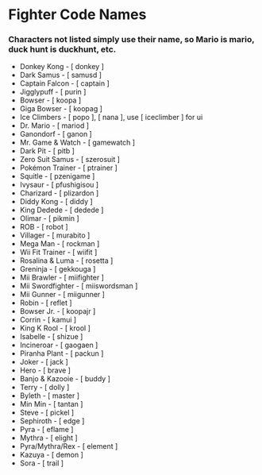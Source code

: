 # Fighter Code Names
### Characters not listed simply use their name, so Mario is mario, duck hunt is duckhunt, etc.

- Donkey Kong - [ donkey ]
- Dark Samus - [ samusd ]
- Captain Falcon - [ captain ]
- Jigglypuff - [ purin ]
- Bowser - [ koopa ]
- Giga Bowser - [ koopag ]
- Ice Climbers - [ popo ], [ nana ], use [ iceclimber ] for ui
- Dr. Mario - [ mariod ]
- Ganondorf - [ ganon ]
- Mr. Game & Watch - [ gamewatch ]
- Dark Pit - [ pitb ]
- Zero Suit Samus - [ szerosuit ]
- Pokémon Trainer - [ ptrainer ]
- Squitle - [ pzenigame ]
- Ivysaur - [ pfushigisou ]
- Charizard - [ plizardon ]
- Diddy Kong - [ diddy ]
- King Dedede - [ dedede ]
- Olimar - [ pikmin ]
- ROB - [ robot ]
- Villager - [ murabito ]
- Mega Man - [ rockman ]
- Wii Fit Trainer - [ wiifit ]
- Rosalina & Luma - [ rosetta ]
- Greninja - [ gekkouga ]
- Mii Brawler - [ miifighter ]
- Mii Swordfighter - [ miiswordsman ]
- Mii Gunner - [ miigunner ]
- Robin - [ reflet ]
- Bowser Jr. - [ koopajr ]
- Corrin - [ kamui ]
- King K Rool - [ krool ]
- Isabelle - [ shizue ]
- Incineroar - [ gaogaen ]
- Piranha Plant - [ packun ]
- Joker - [ jack ]
- Hero - [ brave ]
- Banjo & Kazooie - [ buddy ]
- Terry - [ dolly ]
- Byleth - [ master ]
- Min Min - [ tantan ]
- Steve - [ pickel ]
- Sephiroth - [ edge ]
- Pyra - [ eflame ]
- Mythra - [ elight ]
- Pyra/Mythra/Rex - [ element ]
- Kazuya - [ demon ]
- Sora - [ trail ]
